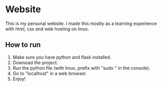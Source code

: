 # Website

This is my personal website. I made this mostly as a learning experience with html, css and web hosting on linux.

## How to run
1) Make sure you have python and flask installed. 
2) Downoad the project. 
3) Run the python file (with linux, prefix with "sudo " in the console). 
4) Go to "localhost" in a web browser.
5) Enjoy!
